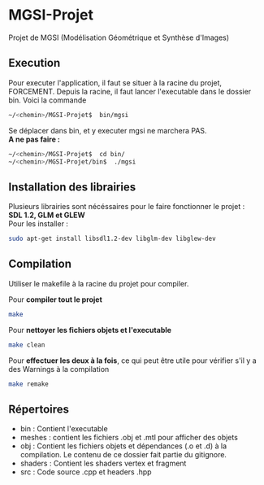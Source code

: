 # MGSI-Projet
Projet de MGSI (Modélisation Géométrique et Synthèse d'Images)

## Execution
Pour executer l'application, il faut se situer à la racine du projet, FORCEMENT. Depuis la racine, il faut lancer l'executable dans le dossier bin. Voici la commande 

```bash
~/<chemin>/MGSI-Projet$  bin/mgsi
```

Se déplacer dans bin, et y executer mgsi ne marchera PAS.\
**A ne pas faire :**
```bash
~/<chemin>/MGSI-Projet$  cd bin/
~/<chemin>/MGSI-Projet/bin$  ./mgsi
```

## Installation des librairies
Plusieurs librairies sont nécéssaires pour le faire fonctionner le projet :\
**SDL 1.2, GLM et GLEW**\
Pour les installer : 
```bash
sudo apt-get install libsdl1.2-dev libglm-dev libglew-dev    
```

## Compilation

Utiliser le makefile à la racine du projet pour compiler.

Pour **compiler tout le projet**
```bash
make
```

Pour **nettoyer les fichiers objets et l'executable**
```bash
make clean
```

Pour **effectuer les deux à la fois**, ce qui peut être utile pour vérifier s'il y a des Warnings à la compilation
```bash
make remake
```


## Répertoires
* bin : Contient l'executable
* meshes : contient les fichiers .obj et .mtl pour afficher des objets
* obj : Contient les fichiers objets et dépendances (.o et .d) à la compilation. Le contenu de ce dossier fait partie du gitignore.
* shaders : Contient les shaders vertex et fragment
* src : Code source .cpp et headers .hpp
